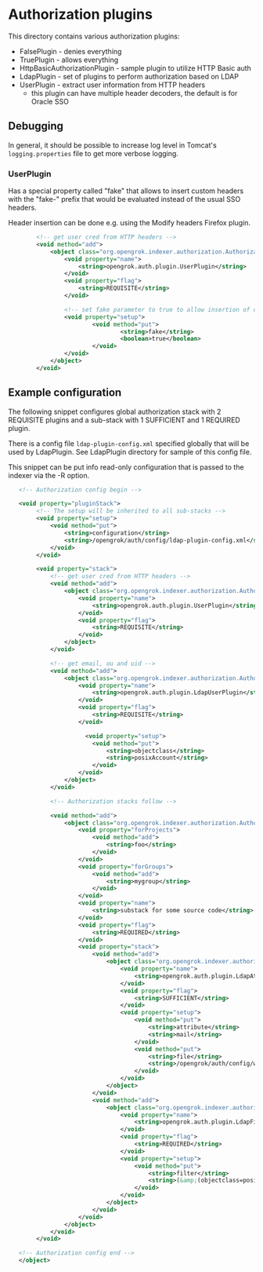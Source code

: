 # Authorization plugins

This directory contains various authorization plugins:

  - FalsePlugin - denies everything
  - TruePlugin - allows everything
  - HttpBasicAuthorizationPlugin - sample plugin to utilize HTTP Basic auth
  - LdapPlugin - set of plugins to perform authorization based on LDAP
  - UserPlugin - extract user information from HTTP headers
    - this plugin can have multiple header decoders, the default is for Oracle SSO

## Debugging

In general, it should be possible to increase log level in Tomcat's
`logging.properties` file to get more verbose logging.

### UserPlugin

Has a special property called "fake" that allows to insert custom headers
with the "fake-" prefix that would be evaluated instead of the usual SSO headers.

Header insertion can be done e.g. using the Modify headers Firefox plugin.


```xml
        <!-- get user cred from HTTP headers -->
        <void method="add">
            <object class="org.opengrok.indexer.authorization.AuthorizationPlugin">
                <void property="name">
                    <string>opengrok.auth.plugin.UserPlugin</string>
                </void>
                <void property="flag">
                    <string>REQUISITE</string>
                </void>

                <!-- set fake parameter to true to allow insertion of custom headers -->
                <void property="setup">
                        <void method="put">
                                <string>fake</string>
                                <boolean>true</boolean>
                        </void>
                </void>
            </object>
        </void>

```

## Example configuration

The following snippet configures global authorization stack with 2 REQUISITE
plugins and a sub-stack with 1 SUFFICIENT and 1 REQUIRED plugin.

There is a config file `ldap-plugin-config.xml` specified globally that will be
used by LdapPlugin. See LdapPlugin directory for sample of this config file.

This snippet can be put info read-only configuration that is passed to the
indexer via the -R option.


```xml
   <!-- Authorization config begin -->

   <void property="pluginStack">
        <!-- The setup will be inherited to all sub-stacks -->
        <void property="setup">
            <void method="put">
                <string>configuration</string>
                <string>/opengrok/auth/config/ldap-plugin-config.xml</string>
            </void>
        </void>

        <void property="stack">
            <!-- get user cred from HTTP headers -->
            <void method="add">
                <object class="org.opengrok.indexer.authorization.AuthorizationPlugin">
                    <void property="name">
                        <string>opengrok.auth.plugin.UserPlugin</string>
                    </void>
                    <void property="flag">
                        <string>REQUISITE</string>
                    </void>
                </object>
            </void>

            <!-- get email, ou and uid -->
            <void method="add">
                <object class="org.opengrok.indexer.authorization.AuthorizationPlugin">
                    <void property="name">
                        <string>opengrok.auth.plugin.LdapUserPlugin</string>
                    </void>
                    <void property="flag">
                        <string>REQUISITE</string>
                    </void>

    	              <void property="setup">
                        <void method="put">
                            <string>objectclass</string>
                            <string>posixAccount</string>
                        </void>
                    </void>
                </object>
            </void>

            <!-- Authorization stacks follow -->

            <void method="add">
                <object class="org.opengrok.indexer.authorization.AuthorizationStack">
                    <void property="forProjects">
                        <void method="add">
                            <string>foo</string>
                        </void>
                    </void>
                    <void property="forGroups">
                        <void method="add">
                            <string>mygroup</string>
                        </void>
                    </void>
                    <void property="name">
                        <string>substack for some source code</string>
                    </void>
                    <void property="flag">
                        <string>REQUIRED</string>
                    </void>
                    <void property="stack">
                        <void method="add">
                            <object class="org.opengrok.indexer.authorization.AuthorizationPlugin">
                                <void property="name">
                                    <string>opengrok.auth.plugin.LdapAttrPlugin</string>
                                </void>
                                <void property="flag">
                                    <string>SUFFICIENT</string>
                                </void>
                                <void property="setup">
                                    <void method="put">
                                        <string>attribute</string>
                                        <string>mail</string>
                                    </void>
                                    <void method="put">
                                        <string>file</string>
                                        <string>/opengrok/auth/config/whitelists/mycode-whitelist-mail.txt</string>
                                    </void>
                                </void>
                            </object>
                        </void>
                        <void method="add">
                            <object class="org.opengrok.indexer.authorization.AuthorizationPlugin">
                                <void property="name">
                                    <string>opengrok.auth.plugin.LdapFilterPlugin</string>
                                </void>
                                <void property="flag">
                                    <string>REQUIRED</string>
                                </void>
                                <void property="setup">
                                    <void method="put">
                                        <string>filter</string>
                                        <string>(&amp;(objectclass=posixGroup)(cn=my_src*)(memberUid=%uid%))</string>
                                    </void>
                                </void>
                            </object>
                        </void>
                    </void>
                </object>
            </void>
        </void>

   <!-- Authorization config end -->
   </object>
```


